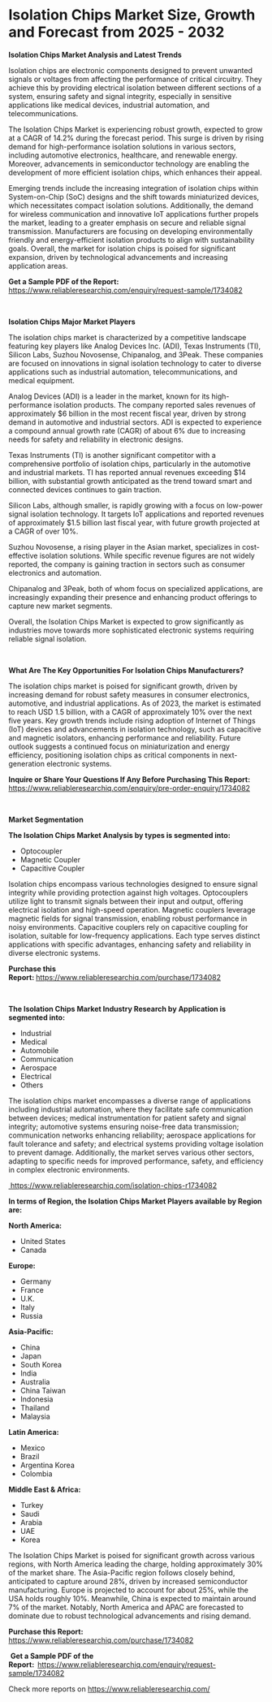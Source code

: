 <p><h1>Isolation Chips Market Size, Growth and Forecast from 2025 - 2032</h1></p><p><strong>Isolation Chips Market Analysis and Latest Trends</strong></p>
<p><p>Isolation chips are electronic components designed to prevent unwanted signals or voltages from affecting the performance of critical circuitry. They achieve this by providing electrical isolation between different sections of a system, ensuring safety and signal integrity, especially in sensitive applications like medical devices, industrial automation, and telecommunications. </p><p>The Isolation Chips Market is experiencing robust growth, expected to grow at a CAGR of 14.2% during the forecast period. This surge is driven by rising demand for high-performance isolation solutions in various sectors, including automotive electronics, healthcare, and renewable energy. Moreover, advancements in semiconductor technology are enabling the development of more efficient isolation chips, which enhances their appeal. </p><p>Emerging trends include the increasing integration of isolation chips within System-on-Chip (SoC) designs and the shift towards miniaturized devices, which necessitates compact isolation solutions. Additionally, the demand for wireless communication and innovative IoT applications further propels the market, leading to a greater emphasis on secure and reliable signal transmission. Manufacturers are focusing on developing environmentally friendly and energy-efficient isolation products to align with sustainability goals. Overall, the market for isolation chips is poised for significant expansion, driven by technological advancements and increasing application areas.</p></p>
<p><strong>Get a Sample PDF of the Report:&nbsp;</strong> <a href="https://www.reliableresearchiq.com/enquiry/request-sample/1734082?utm_campaign=973&utm_medium=2&utm_source=Github&utm_content=ia&utm_term=10022025&utm_id=isolation-chips">https://www.reliableresearchiq.com/enquiry/request-sample/1734082</a></p>
<p>&nbsp;</p>
<p><strong>Isolation Chips Major Market Players</strong></p>
<p><p>The isolation chips market is characterized by a competitive landscape featuring key players like Analog Devices Inc. (ADI), Texas Instruments (TI), Silicon Labs, Suzhou Novosense, Chipanalog, and 3Peak. These companies are focused on innovations in signal isolation technology to cater to diverse applications such as industrial automation, telecommunications, and medical equipment.</p><p>Analog Devices (ADI) is a leader in the market, known for its high-performance isolation products. The company reported sales revenues of approximately $6 billion in the most recent fiscal year, driven by strong demand in automotive and industrial sectors. ADI is expected to experience a compound annual growth rate (CAGR) of about 6% due to increasing needs for safety and reliability in electronic designs.</p><p>Texas Instruments (TI) is another significant competitor with a comprehensive portfolio of isolation chips, particularly in the automotive and industrial markets. TI has reported annual revenues exceeding $14 billion, with substantial growth anticipated as the trend toward smart and connected devices continues to gain traction.</p><p>Silicon Labs, although smaller, is rapidly growing with a focus on low-power signal isolation technology. It targets IoT applications and reported revenues of approximately $1.5 billion last fiscal year, with future growth projected at a CAGR of over 10%.</p><p>Suzhou Novosense, a rising player in the Asian market, specializes in cost-effective isolation solutions. While specific revenue figures are not widely reported, the company is gaining traction in sectors such as consumer electronics and automation.</p><p>Chipanalog and 3Peak, both of whom focus on specialized applications, are increasingly expanding their presence and enhancing product offerings to capture new market segments.</p><p>Overall, the Isolation Chips Market is expected to grow significantly as industries move towards more sophisticated electronic systems requiring reliable signal isolation.</p></p>
<p>&nbsp;</p>
<p><strong>What Are The Key Opportunities For Isolation Chips Manufacturers?</strong></p>
<p><p>The isolation chips market is poised for significant growth, driven by increasing demand for robust safety measures in consumer electronics, automotive, and industrial applications. As of 2023, the market is estimated to reach USD 1.5 billion, with a CAGR of approximately 10% over the next five years. Key growth trends include rising adoption of Internet of Things (IoT) devices and advancements in isolation technology, such as capacitive and magnetic isolators, enhancing performance and reliability. Future outlook suggests a continued focus on miniaturization and energy efficiency, positioning isolation chips as critical components in next-generation electronic systems.</p></p>
<p><strong>Inquire or Share Your Questions If Any Before Purchasing This Report:</strong> <a href="https://www.reliableresearchiq.com/enquiry/pre-order-enquiry/1734082?utm_campaign=973&utm_medium=2&utm_source=Github&utm_content=ia&utm_term=10022025&utm_id=isolation-chips">https://www.reliableresearchiq.com/enquiry/pre-order-enquiry/1734082</a></p>
<p>&nbsp;</p>
<p><strong>Market Segmentation</strong></p>
<p><strong>The Isolation Chips Market Analysis by types is segmented into:</strong></p>
<p><ul><li>Optocoupler</li><li>Magnetic Coupler</li><li>Capacitive Coupler</li></ul></p>
<p><p>Isolation chips encompass various technologies designed to ensure signal integrity while providing protection against high voltages. Optocouplers utilize light to transmit signals between their input and output, offering electrical isolation and high-speed operation. Magnetic couplers leverage magnetic fields for signal transmission, enabling robust performance in noisy environments. Capacitive couplers rely on capacitive coupling for isolation, suitable for low-frequency applications. Each type serves distinct applications with specific advantages, enhancing safety and reliability in diverse electronic systems.</p></p>
<p><strong>Purchase this Report:&nbsp;</strong><a href="https://www.reliableresearchiq.com/purchase/1734082?utm_campaign=973&utm_medium=2&utm_source=Github&utm_content=ia&utm_term=10022025&utm_id=isolation-chips">https://www.reliableresearchiq.com/purchase/1734082</a></p>
<p>&nbsp;</p>
<p><strong>The Isolation Chips Market Industry Research by Application is segmented into:</strong></p>
<p><ul><li>Industrial</li><li>Medical</li><li>Automobile</li><li>Communication</li><li>Aerospace</li><li>Electrical</li><li>Others</li></ul></p>
<p><p>The isolation chips market encompasses a diverse range of applications including industrial automation, where they facilitate safe communication between devices; medical instrumentation for patient safety and signal integrity; automotive systems ensuring noise-free data transmission; communication networks enhancing reliability; aerospace applications for fault tolerance and safety; and electrical systems providing voltage isolation to prevent damage. Additionally, the market serves various other sectors, adapting to specific needs for improved performance, safety, and efficiency in complex electronic environments.</p></p>
<p><a href="https://www.reliableresearchiq.com/isolation-chips-r1734082?utm_campaign=973&utm_medium=2&utm_source=Github&utm_content=ia&utm_term=10022025&utm_id=isolation-chips">&nbsp;https://www.reliableresearchiq.com/isolation-chips-r1734082</a></p>
<p><strong>In terms of Region, the Isolation Chips Market Players available by Region are:</strong></p>
<p>
    <p> <strong> North America: </strong>
        <ul>
            <li>United States</li>
            <li>Canada</li>
        </ul>
        </p> 
    <p> <strong> Europe: </strong>
        <ul>
            <li>Germany</li>
            <li>France</li>
            <li>U.K.</li>
            <li>Italy</li>
            <li>Russia</li>
        </ul>
        </p> 
    <p> <strong> Asia-Pacific: </strong>
        <ul>
            <li>China</li>
            <li>Japan</li>
            <li>South Korea</li>
            <li>India</li>
            <li>Australia</li>
            <li>China Taiwan</li>
            <li>Indonesia</li>
            <li>Thailand</li>
            <li>Malaysia</li>
        </ul>
        </p> 
    <p> <strong> Latin America: </strong>
        <ul>
            <li>Mexico</li>
            <li>Brazil</li>
            <li>Argentina Korea</li>
            <li>Colombia</li>
        </ul>
        </p> 
    <p> <strong> Middle East & Africa: </strong>
        <ul>
            <li>Turkey</li>
            <li>Saudi</li>
            <li>Arabia</li>
            <li>UAE</li>
            <li>Korea</li>
        </ul>
    </p>
    </p>
<p><p>The Isolation Chips Market is poised for significant growth across various regions, with North America leading the charge, holding approximately 30% of the market share. The Asia-Pacific region follows closely behind, anticipated to capture around 28%, driven by increased semiconductor manufacturing. Europe is projected to account for about 25%, while the USA holds roughly 10%. Meanwhile, China is expected to maintain around 7% of the market. Notably, North America and APAC are forecasted to dominate due to robust technological advancements and rising demand.</p></p>
<p><strong>Purchase this Report: </strong><a href="https://www.reliableresearchiq.com/purchase/1734082?utm_campaign=973&utm_medium=2&utm_source=Github&utm_content=ia&utm_term=10022025&utm_id=isolation-chips">https://www.reliableresearchiq.com/purchase/1734082</a></p>
<p>&nbsp;<strong>Get a Sample PDF of the Report:&nbsp;&nbsp;</strong><a href="https://www.reliableresearchiq.com/enquiry/request-sample/1734082?utm_campaign=973&utm_medium=2&utm_source=Github&utm_content=ia&utm_term=10022025&utm_id=isolation-chips">https://www.reliableresearchiq.com/enquiry/request-sample/1734082</a></p>
<p><strong></strong></p>
<p>Check more reports on <a href="https://www.reliableresearchiq.com/?utm_campaign=973&utm_medium=2&utm_source=Github&utm_content=ia&utm_term=10022025&utm_id=isolation-chips">https://www.reliableresearchiq.com/</a></p>